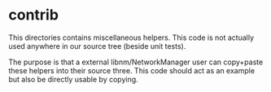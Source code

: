 contrib
=======

This directories contains miscellaneous helpers.
This code is not actually used anywhere in our source
tree (beside unit tests).

The purpose is that a external libnm/NetworkManager user
can copy+paste these helpers into their source three. This
code should act as an example but also be directly usable
by copying.
